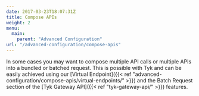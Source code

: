 ```yaml
---
date: 2017-03-23T18:07:31Z
title: Compose APIs
weight: 2
menu: 
  main:
    parent: "Advanced Configuration"
url: "/advanced-configuration/compose-apis"
---
```


In some cases you may want to compose multiple API calls or multiple APIs into a bundled or batched request. This is possible with Tyk and can be easily achieved using our [Virtual Endpoint]({{< ref "advanced-configuration/compose-apis/virtual-endpoints/" >}}) and the Batch Request section of the [Tyk Gateway API]({{< ref "tyk-gateway-api/" >}}) features.

